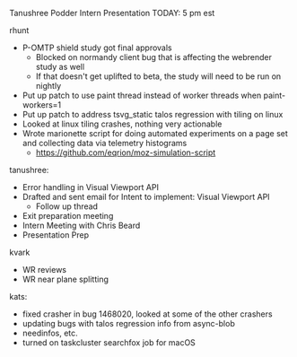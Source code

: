 Tanushree Podder Intern Presentation TODAY: 5 pm est

rhunt
  * P-OMTP shield study got final approvals
    * Blocked on normandy client bug that is affecting the webrender study as well
    * If that doesn't get uplifted to beta, the study will need to be run on nightly
  * Put up patch to use paint thread instead of worker threads when paint-workers=1
  * Put up patch to address tsvg_static talos regression with tiling on linux
  * Looked at linux tiling crashes, nothing very actionable
  * Wrote marionette script for doing automated experiments on a page set and collecting data via telemetry histograms
    * https://github.com/eqrion/moz-simulation-script

tanushree:
  * Error handling in Visual Viewport API
  * Drafted and sent email for Intent to implement: Visual Viewport API
    * Follow up thread 
  * Exit preparation meeting
  * Intern Meeting with Chris Beard
  * Presentation Prep 


kvark
  * WR reviews
  * WR near plane splitting

kats:
  * fixed crasher in bug 1468020, looked at some of the other crashers
  * updating bugs with talos regression info from async-blob
  * needinfos, etc.
  * turned on taskcluster searchfox job for macOS
